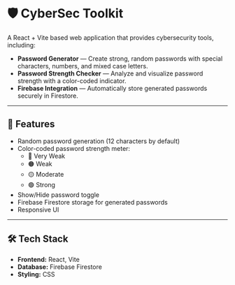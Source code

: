# 🛡 CyberSec Toolkit

A React + Vite based web application that provides cybersecurity tools, including:

- **Password Generator** — Create strong, random passwords with special characters, numbers, and mixed case letters.
- **Password Strength Checker** — Analyze and visualize password strength with a color-coded indicator.
- **Firebase Integration** — Automatically store generated passwords securely in Firestore.

---

## 🚀 Features
- Random password generation (12 characters by default)
- Color-coded password strength meter:
  - 🔴 Very Weak
  - 🟠 Weak
  - 🟡 Moderate
  - 🟢 Strong
- Show/Hide password toggle
- Firebase Firestore storage for generated passwords
- Responsive UI

---

## 🛠 Tech Stack
- **Frontend:** React, Vite
- **Database:** Firebase Firestore
- **Styling:** CSS
